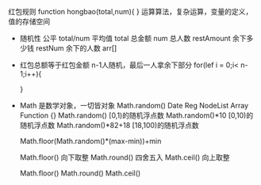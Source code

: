 红包规则
function hongbao(total,num){
}
运算算法，复杂运算，变量的定义，值的存储空间
- 随机性
    公平 total/num 平均值
    total 总金额 num 总人数
    restAmount 余下多少钱
    restNum 余下的人数
    arr[]

- 红包总额等于红包金额
    n-1人随机，最后一人拿余下部分
    for(lef i = 0;i< n-1;i++){

    }

- Math 是数学对象，一切皆对象
    Math.random() Date Reg NodeList Array
    Function {}
    Math.random() [0,1)的随机浮点数
    Math.random()*10 [0,10)的随机浮点数
    Math.random()*82+18 [18,100)的随机浮点数

    Math.floor(Math.random()*(max-min))+min

    Math.floor() 向下取整
    Math.round() 四舍五入
    Math.ceil() 向上取整

    Math.floor() Math.round() Math.ceil()
